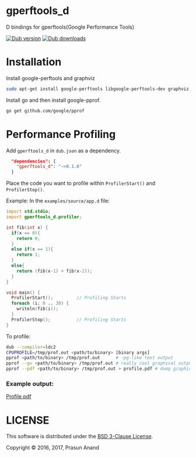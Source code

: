 # gperftools_d
D bindings for gperftools(Google Performance Tools)

<a href="https://code.dlang.org/packages/gperftools_d" title="Go to gperftools_d"><img src="https://img.shields.io/dub/v/gperftools_d.svg" alt="Dub version"></a>
<a href="https://code.dlang.org/packages/gperftools_d" title="Go to gperftools_d"><img src="https://img.shields.io/dub/dt/gperftools_d.svg" alt="Dub downloads"></a>

# Installation

Install google-perftools and graphviz

```sh
sudo apt-get install google-perftools libgoogle-perftools-dev graphviz
```

Install go and then install google-pprof.

```sh
go get github.com/google/pprof
```

# Performance Profiling

Add `gperftools_d` in `dub.json` as a dependency.

```json
  "dependencies": {
    "gperftools_d": "~>0.1.0"
  }
```

Place the code you want to profile within `ProfilerStart()` and `ProfilerStop()`.

Example: In the `examples/source/app.d` file:

```D
import std.stdio;
import gperftools_d.profiler;

int fib(int x) {
  if(x == 0){
    return 0;
  }
  else if(x == 1){
    return 1;
  }
  else{
    return (fib(x-1) + fib(x-2));
  }
}

void main() {
  ProfilerStart();         // Profiling Starts
  foreach (i; 0 .. 30) {
    writeln(fib(i));
  }
  ProfilerStop();          // Profiling Starts
}

```

To profile:

```sh
dub --compiler=ldc2
CPUPROFILE=/tmp/prof.out <path/to/binary> [binary args]
pprof <path/to/binary> /tmp/prof.out      # -pg-like text output
pprof --gv <path/to/binary> /tmp/prof.out # really cool graphical output
pprof --pdf <path/to/binary> /tmp/prof.out > profile.pdf # dump graphical output in profile.pdf
```

### Example output:

[Profile.pdf](https://github.com/prasunanand/gperftools_d/tree/master/examples/profile.pdf)

# LICENSE

This software is distributed under the [BSD 3-Clause License](LICENSE).

Copyright © 2016, 2017, Prasun Anand
